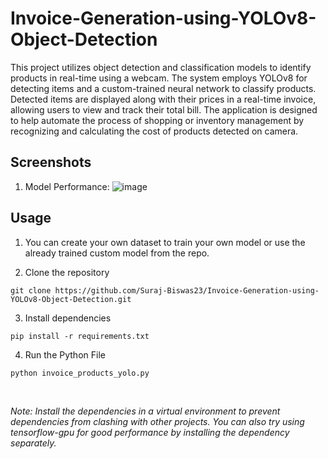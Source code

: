 # Invoice-Generation-using-YOLOv8-Object-Detection

This project utilizes object detection and classification models to identify products in real-time using a webcam. The system employs YOLOv8 for detecting items and a custom-trained neural network to classify products. Detected items are displayed along with their prices in a real-time invoice, allowing users to view and track their total bill. The application is designed to help automate the process of shopping or inventory management by recognizing and calculating the cost of products detected on camera.

## Screenshots

1. Model Performance:
   ![image](https://github.com/user-attachments/assets/0c9f09da-5faa-4090-86d0-37f13eb7bc19)
 
## Usage

1. You can create your own dataset to train your own model or use the already trained custom model from the repo.
   
2. Clone the repository
```
git clone https://github.com/Suraj-Biswas23/Invoice-Generation-using-YOLOv8-Object-Detection.git
```

3. Install dependencies
```
pip install -r requirements.txt
```

4. Run the Python File
```
python invoice_products_yolo.py
```
<br/>

*Note: Install the dependencies in a virtual environment to prevent dependencies from clashing with other projects. You can also try using tensorflow-gpu for good performance by installing the dependency separately.*
